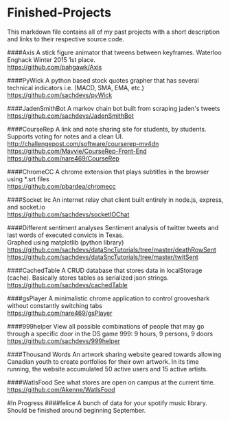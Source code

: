 # Finished-Projects

This markdown file contains all of my past projects with a short description and links to their respective source code.

####Axis
A stick figure animator that tweens between keyframes. Waterloo Enghack Winter 2015 1st place. <br>
https://github.com/pahgawk/Axis

####PyWick
A python based stock quotes grapher that has several technical indicators i.e. (MACD, SMA, EMA, etc.) <br>
https://github.com/sachdevs/pyWick

####JadenSmithBot
A markov chain bot built from scraping jaden's tweets <br>
https://github.com/sachdevs/JadenSmithBot <br>

####CourseRep
A link and note sharing site for students, by students. Supports voting for notes and a clean UI.<br>
http://challengepost.com/software/courserep-mv4dn <br>
https://github.com/Mavvie/CourseRep-Front-End <br>
https://github.com/nare469/CourseRep <br>

####ChromeCC
A chrome extension that plays subtitles in the browser using *.srt files<br>
https://github.com/pbardea/chromecc <br>

####Socket Irc
An internet relay chat client built entirely in node.js, express, and socket.io<br>
https://github.com/sachdevs/socketIOChat <br>

####Different sentiment analyses
Sentiment analysis of twitter tweets and last words of executed convicts in Texas. <br>
Graphed using matplotlib (python library) <br>
https://github.com/sachdevs/dataSncTutorials/tree/master/deathRowSent <br>
https://github.com/sachdevs/dataSncTutorials/tree/master/twitSent


####CachedTable
A CRUD database that stores data in localStorage (cache). Basically stores tables as serialized json strings. <br>
https://github.com/sachdevs/cachedTable <br>

####gsPlayer
A minimalistic chrome application to control grooveshark without constantly switching tabs<br>
https://github.com/nare469/gsPlayer <br>

####999helper
View all possible combinations of people that may go through a specific door in the DS game 999: 9 hours, 9 persons, 9 doors <br>
https://github.com/sachdevs/999helper

####Thousand Words
An artwork sharing website geared towards allowing Canadian youth to create portfolios for their own artwork. In its time running, the website accumulated 50 active users and 15 active artists.

####WatIsFood
See what stores are open on campus at the current time.<br>
https://github.com/Akenne/WatIsFood<br>

#In Progress
####felice
A bunch of data for your spotify music library. Should be finished around beginning September.
